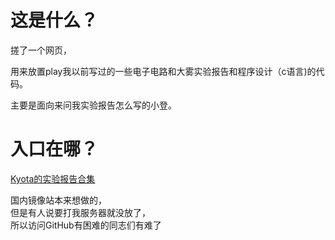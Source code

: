 # 这是什么？
搓了一个网页，  

用来放置play我以前写过的一些电子电路和大雾实验报告和程序设计（c语言)的代码。  

主要是面向来问我实验报告怎么写的小登。  

# 入口在哪？  

[Kyota的实验报告合集](jiang068.github.io/ds/)

国内镜像站本来想做的，  
但是有人说要打我服务器就没放了，  
所以访问GitHub有困难的同志们有难了  

